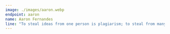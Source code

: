 ```yaml
---
image: ./images/aaron.webp
endpoint: aaron
name: Aaron Fernandes
line: "To steal ideas from one person is plagiarism; to steal from many is research."
---
```

